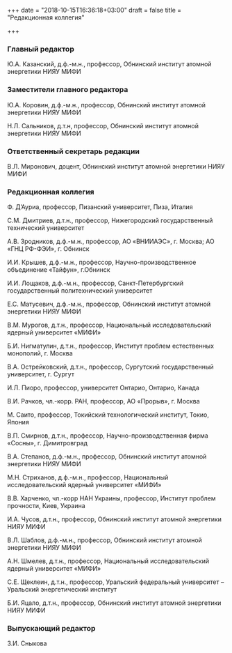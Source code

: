 +++
date = "2018-10-15T16:36:18+03:00"
draft = false
title = "Редакционная коллегия"

+++

### Главный редактор

Ю.А. Казанский, д.ф.-м.н., профессор, Обнинский институт атомной энергетики НИЯУ МИФИ

### Заместители главного редактора

Ю.А. Коровин, д.ф.-м.н., профессор, Обнинский институт атомной энергетики НИЯУ МИФИ

Н.Л. Сальников, д.т.н, профессор, Обнинский институт атомной энергетики НИЯУ МИФИ

### Ответственный секретарь редакции

В.Л. Миронович, доцент, Обнинский институт атомной энергетики НИЯУ МИФИ

### Редакционная коллегия

Ф. Д’Ауриа, профессор, Пизанский университет, Пиза, Италия

С.М. Дмитриев, д.т.н., профессор, Нижегородский государственный технический университет

А.В. Зродников, д.ф.-м.н., профессор, АО «ВНИИАЭС», г. Москва; АО «ГНЦ РФ-ФЭИ», г. Обнинск

И.И. Крышев, д.ф.-м.н., профессор, Научно-производственное объединение «Тайфун», г.Обнинск

И.И. Лощаков, д.ф.-м.н., профессор, Санкт-Петербургский государственный политехнический университет

Е.С. Матусевич, д.ф.-м.н., профессор, Обнинский институт атомной энергетики НИЯУ МИФИ

В.М. Мурогов, д.т.н., профессор, Национальный исследовательский ядерный университет «МИФИ»

Б.И. Нигматулин, д.т.н., профессор, Институт проблем естественных монополий, г. Москва

В.А. Острейковский, д.т.н., профессор, Сургутский государственный университет, г. Сургут

И.Л. Пиоро, профессор, университет Онтарио, Онтарио, Канада

В.И. Рачков, чл.-корр. РАН, профессор, АО «Прорыв», г. Москва

М. Саито, профессор, Токийский технологический институт, Токио, Япония

В.П. Смирнов, д.т.н., профессор, Научно-производственная фирма «Сосны», г. Димитровград

В.А. Степанов, д.ф.-м.н., профессор, Обнинский институт атомной энергетики НИЯУ МИФИ

М.Н. Стриханов, д.ф.-м.н., профессор, Национальный исследовательский ядерный университет «МИФИ»

В.В. Харченко, чл.-корр НАН Украины, профессор, Институт проблем прочности, Киев, Украина

И.А. Чусов, д.т.н., профессор, Обнинский институт атомной энергетики НИЯУ МИФИ

В.Л. Шаблов, д.ф.-м.н., профессор, Обнинский институт атомной энергетики НИЯУ МИФИ

А.Н. Шмелев, д.т.н., профессор, Национальный исследовательский ядерный университет «МИФИ»

С.Е. Щеклеин, д.т.н., профессор, Уральский федеральный университет – Уральский энергетический институт

Б.И. Яцало, д.т.н., профессор, Обнинский институт атомной энергетики НИЯУ МИФИ

### Выпускающий редактор

З.И. Сныкова
